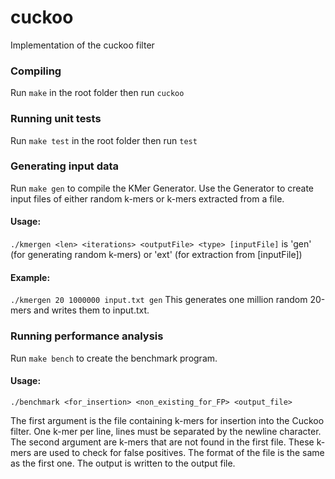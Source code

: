 # cuckoo
Implementation of the cuckoo filter


### Compiling

Run `make` in the root folder then run `cuckoo`

### Running unit tests

Run `make test` in the root folder then run `test`


### Generating input data

Run `make gen` to compile the KMer Generator.
Use the Generator to create input files of either random k-mers or k-mers extracted from a file.
#### Usage:
`./kmergen <len> <iterations> <outputFile> <type> [inputFile]`
<type> is 'gen' (for generating random k-mers) or 'ext' (for extraction from [inputFile])
  
#### Example:
`./kmergen 20 1000000 input.txt gen`
This generates one million random 20-mers and writes them to input.txt.


### Running performance analysis

Run `make bench` to create the benchmark program.
#### Usage:
`./benchmark <for_insertion> <non_existing_for_FP> <output_file>`

The first argument is the file containing k-mers for insertion into the Cuckoo filter. One k-mer per line, lines must be separated by the newline character.
The second argument are k-mers that are not found in the first file. These k-mers are used to check for false positives. The format of the file is the same as the first one.
The output is written to the output file.
